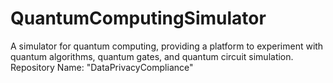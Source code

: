 # QuantumComputingSimulator
A simulator for quantum computing, providing a platform to experiment with quantum algorithms, quantum gates, and quantum circuit simulation.  Repository Name: "DataPrivacyCompliance"
